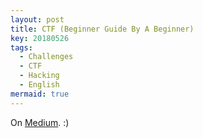 ```yaml
---
layout: post
title: CTF (Beginner Guide By A Beginner)
key: 20180526
tags:
  - Challenges
  - CTF
  - Hacking
  - English
mermaid: true
---
```


On [Medium](https://medium.com/@saladham/ctf-beginner-guide-by-a-beginner-3c86e4959fcc). :)

